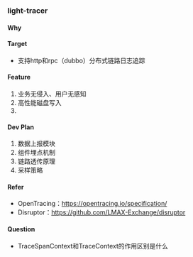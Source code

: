 ### light-tracer
#### Why

#### Target
- 支持http和rpc（dubbo）分布式链路日志追踪

#### Feature
1. 业务无侵入、用户无感知
2. 高性能磁盘写入
3. 

#### Dev Plan
1. 数据上报模块
2. 组件埋点机制
3. 链路透传原理
4. 采样策略

#### Refer
- OpenTracing：https://opentracing.io/specification/
- Disruptor：https://github.com/LMAX-Exchange/disruptor


#### Question
- TraceSpanContext和TraceContext的作用区别是什么